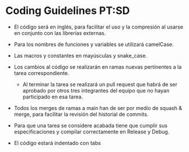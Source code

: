 # Coding Guidelines PT:SD

* El código será en inglés, para facilitar el uso y la compresión al usarse en conjunto con las librerías externas.

* Para los nombres de funciones y variables se utilizará camelCase.

* Las macros y constantes en mayúsculas y snake_case.

* Los cambios al código se realizarán en ramas nuevas pertinentes a la tarea correspondiente.
    * Al terminar la tarea se realizará un pull request que habrá de ser aprobado por otros tres integrantes del equipo que no hayan participado en esa tarea.

* Todos los merges de ramas a main han de ser por medio de squash & merge, para facilitar la revisión del historial de commits.

* Para que una tarea se considere acabada tiene que cumplir sus especificaciones y compilar correctamente en Release y Debug.

* El código estará indentado con tabs
